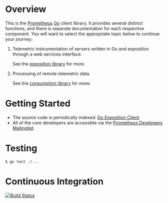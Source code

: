 # Overview
This is the [Prometheus](http://www.prometheus.io)
[Go](http://golang.org) client library.  It provides several distinct
functions, and there is separate documentation for each respective
component.  You will want to select the appropriate topic below to
continue your journey:

  1. Telemetric instrumentation of servers written in Go and
     exposition through a web services interface.

     See the [exposition library](prometheus/README.md) for more.

  2. Processing of remote telemetric data.

     See the [consumption library](extraction/README.md) for more.

# Getting Started

  * The source code is periodically indexed: [Go Exposition Client](http://godoc.org/github.com/prometheus/client_golang).
  * All of the core developers are accessible via the [Prometheus Developers Mailinglist](https://groups.google.com/forum/?fromgroups#!forum/prometheus-developers).

# Testing
    $ go test ./...

# Continuous Integration
[![Build Status](https://secure.travis-ci.org/prometheus/client_golang.png?branch=master)](http://travis-ci.org/prometheus/client_golang)
